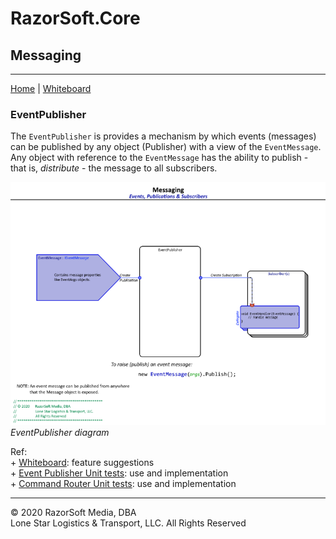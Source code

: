 # RazorSoft.Core  
## Messaging
____________________________________________________________________________________________________  
[Home][1] | [Whiteboard][2]

### EventPublisher  
The `EventPublisher` is provides a mechanism by which events (messages) can be published by any 
object (Publisher) with a view of the `EventMessage`. Any object with reference to the `EventMessage` 
has the ability to publish - that is, *distribute* - the message to all subscribers.  

![EventPublisher](../.images/EventPublisher.png)
*EventPublisher diagram*

Ref:  
    + [Whiteboard][2]: feature suggestions  
    + [Event Publisher Unit tests][3]: use and implementation  
	+ [Command Router Unit tests][4]: use and implementation
____________________________________________________________________________________________________   
© 2020 RazorSoft Media, DBA  
       Lone Star Logistics & Transport, LLC. All Rights Reserved  

[1]: ../../README.md
[2]: ../whiteboard.md
[3]: ../../testing/Test.RazorSoft.Core/EventPublisherTests.cs
[4]: ../../testing/Test.RazorSoft.Core/CommandRouterTests.cs

